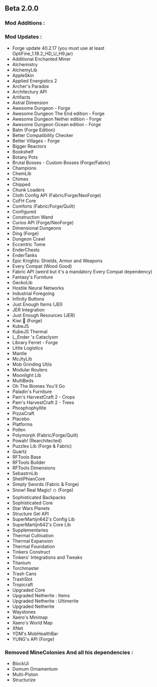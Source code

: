 ## Beta 2.0.0

### Mod Additions :

### Mod Updates :
- Forge update 40.2.17 (you must use at least OptiFine_1.18.2_HD_U_H9.jar)
- Additional Enchanted Miner
- Alchemistry
- AlchemyLib
- AppleSkin
- Applied Energistics 2
- Archer's Paradox
- Architectury API
- Artifacts
- Astral Dimension
- Awesome Dungeon - Forge
- Awesome Dungeon The End edition - Forge
- Awesome Dungeon Nether edition - Forge
- Awesome Dungeon Ocean edition - Forge
- Balm (Forge Edition)
- Better Compatibility Checker
- Better Villages - Forge
- Bigger Reactors
- Bookshelf
- Botany Pots
- Brutal Bosses - Custom Bosses (Forge/Fabric)
- Champions
- ChemLib
- Chimes
- Chipped
- Chunk Loaders
- Cloth Config API (Fabric/Forge/NeoForge)
- CoFH Core
- Comforts (Fabric/Forge/Quilt)
- Configured
- Construction Wand
- Curios API (Forge/NeoForge)
- Dimensional Dungeons
- Ding (Forge)
- Dungeon Crawl
- Eccentric Tome
- EnderChests
- EnderTanks
- Epic Knights: Shields, Armor and Weapons
- Every Compat (Wood Good)
- Fabric API (weird but it's a mandatory Every Compat dependency)
- Fantasy's Furniture
- GeckoLib
- Hostile Neural Networks
- Industrial Foregoing
- Infinity Buttons
- Just Enough Items (JEI)
- JER Integration
- Just Enough Resources (JER)
- Kiwi 🥝 (Forge)
- KubeJS
- KubeJS Thermal
- L_Ender 's Cataclysm 
- Library Ferret - Forge
- Little Logistics
- Mantle
- McJtyLib
- Mob Grinding Utils
- Modular Routers
- Moonlight Lib
- MultiBeds
- Oh The Biomes You'll Go
- Paladin's Furniture
- Pam's HarvestCraft 2 - Crops
- Pam's HarvestCraft 2 - Trees
- Phosphophyllite
- PizzaCraft
- Placebo
- Platforms
- Pollen
- Polymorph (Fabric/Forge/Quilt)
- Powah! (Rearchitected)
- Puzzles Lib (Forge & Fabric)
- Quartz
- RFTools Base
- RFTools Builder
- RFTools Dimensions
- SebastrnLib
- ShetiPhianCore
- Simply Swords (Fabric & Forge)
- Snow! Real Magic! ⛄ (Forge)
- Sophisticated Backpacks
- Sophisticated Core
- Star Wars Planets
- Structure Gel API
- SuperMartijn642's Config Lib
- SuperMartijn642's Core Lib
- Supplementaries
- Thermal Cultivation
- Thermal Expansion
- Thermal Foundation
- Tinkers Construct
- Tinkers' Integrations and Tweaks
- Titanium
- Torchmaster
- Trash Cans
- TrashSlot
- Tropicraft
- Upgraded Core
- Upgraded Netherite : Items
- Upgraded Netherite : Ultimerite
- Upgraded Netherite
- Waystones
- Xaero's Minimap
- Xaero's World Map
- XNet 
- YDM's MobHealthBar
- YUNG's API (Forge)

### Removed MineColonies And all his dependencies :
- BlockUI
- Domum Ornamentum
- Multi-Piston
- Structurize
